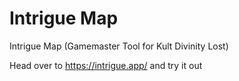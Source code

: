 # Intrigue Map
Intrigue Map (Gamemaster Tool for Kult Divinity Lost)

Head over to https://intrigue.app/ and try it out
